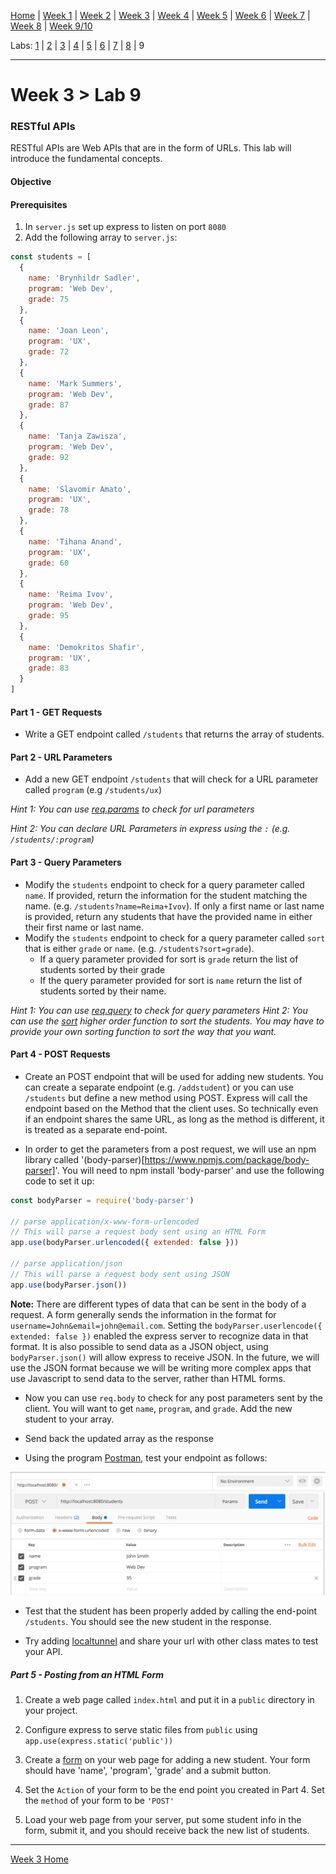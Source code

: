 [Home](/README.MD) | [Week 1](../../week-01/ReadMe.md) | [Week 2](../../week-02/ReadMe.md) | [Week 3](../../week-03/ReadMe.md) | [Week 4](../../week-04/ReadMe.md) | [Week 5](../../week-05/ReadMe.md) | [Week 6](../../week-06/ReadMe.md) | [Week 7](../../week-07/ReadMe.md) | [Week 8](../../week-08/ReadMe.md) | [Week 9/10](../../week-09_10/ReadMe.md)

Labs: [1](./lab-01.md) | [2](./lab-02.md) | [3](./lab-03.md) | [4](./lab-04.md) | [5](./lab-05.md) | [6](./lab-06.md) | [7](./lab-07.md) | [8](./lab-08.md) | 9

---

# Week 3 > Lab 9

### RESTful APIs

RESTful APIs are Web APIs that are in the form of URLs. This lab will introduce the fundamental concepts.

#### Objective

#### Prerequisites

1. In `server.js` set up express to listen on port `8080`
2. Add the following array to `server.js`:

```JavaScript
const students = [
  {
    name: 'Brynhildr Sadler',
    program: 'Web Dev',
    grade: 75
  },
  {
    name: 'Joan Leon',
    program: 'UX',
    grade: 72
  },
  {
    name: 'Mark Summers',
    program: 'Web Dev',
    grade: 87
  },
  {
    name: 'Tanja Zawisza',
    program: 'Web Dev',
    grade: 92
  },
  {
    name: 'Slavomir Amato',
    program: 'UX',
    grade: 78
  },
  {
    name: 'Tihana Anand',
    program: 'UX',
    grade: 60
  },
  {
    name: 'Reima Ivov',
    program: 'Web Dev',
    grade: 95
  },
  {
    name: 'Demokritos Shafir',
    program: 'UX',
    grade: 83
  }
]
```

#### Part 1 - GET Requests

- Write a GET endpoint called `/students` that returns the array of students.

#### Part 2 - URL Parameters

- Add a new GET endpoint `/students` that will check for a URL parameter called `program` (e.g `/students/ux`)

*Hint 1: You can use [req.params](https://expressjs.com/en/api.html#req.params) to check for url parameters*

*Hint 2: You can declare URL Parameters in express using the `:` (e.g. `/students/:program`)*

#### Part 3 - Query Parameters

- Modify the `students` endpoint to check for a query parameter called `name`. If provided, return the information for the student matching the name. (e.g. `/students?name=Reima+Ivov`). If only a first name or last name is provided, return any students that have the provided name in either their first name or last name.
- Modify the `students` endpoint to check for a query parameter called `sort` that is either `grade` or `name`. (e.g. `/students?sort=grade`).
    - If a query parameter provided for sort is `grade` return the list of students sorted by their grade
    - If the query parameter provided for sort is `name` return the list of students sorted by their name.

*Hint 1: You can use [req.query](https://expressjs.com/en/api.html#req.query) to check for query parameters*
*Hint 2: You can use the [sort](https://developer.mozilla.org/en-US/docs/Web/JavaScript/Reference/Global_Objects/Array/sort) higher order function to sort the students. You may have to provide your own sorting function to sort the way that you want.*

#### Part 4 - POST Requests

- Create an POST endpoint that will be used for adding new students. You can create a separate endpoint (e.g. `/addstudent`) or you can use `/students` but define a new method using POST. Express will call the endpoint based on the Method that the client uses. So technically even if an endpoint shares the same URL, as long as the method is different, it is treated as a separate end-point.

- In order to get the parameters from a post request, we will use an npm library called '(body-parser)[https://www.npmjs.com/package/body-parser]'. You will need to npm install 'body-parser' and use the following code to set it up:

```Javascript
const bodyParser = require('body-parser')

// parse application/x-www-form-urlencoded
// This will parse a request body sent using an HTML Form
app.use(bodyParser.urlencoded({ extended: false }))

// parse application/json
// This will parse a request body sent using JSON
app.use(bodyParser.json())
```

**Note:** There are different types of data that can be sent in the body of a request. A form generally sends the information in the format for `username=John&email=john@email.com`. Setting the `bodyParser.userlencode({ extended: false })` enabled the express server to recognize data in that format. It is also possible to send data as a JSON object, using `bodyParser.json()` will allow express to receive JSON. In the future, we will use the JSON format because we will be writing more complex apps that use Javascript to send data to the server, rather than HTML forms.

- Now you can use `req.body` to check for any post parameters sent by the client. You will want to get `name`, `program`, and `grade`. Add the new student to your array.

- Send back the updated array as the response

- Using the program [Postman](https://www.getpostman.com/), test your endpoint as follows:

![Postman Example](../../public/img/postman.png)

- Test that the student has been properly added by calling the end-point `/students`. You should see the new student in the response.

- Try adding [localtunnel](https://www.npmjs.com/package/localtunnel) and share your url with other class mates to test your API.

##### Part 5 - Posting from an HTML Form

1. Create a web page called `index.html` and put it in a `public` directory in your project.

2. Configure express to serve static files from `public` using `app.use(express.static('public'))`

3. Create a [form](https://www.w3schools.com/html/html_forms.asp) on your web page for adding a new student. Your form should have 'name', 'program', 'grade' and a submit button.

4. Set the `Action` of your form to be the end point you created in Part 4. Set the `method` of your form to be `'POST'`

5. Load your web page from your server, put some student info in the form, submit it, and you should receive back the new list of students.

---
[Week 3 Home](../ReadMe.md)
